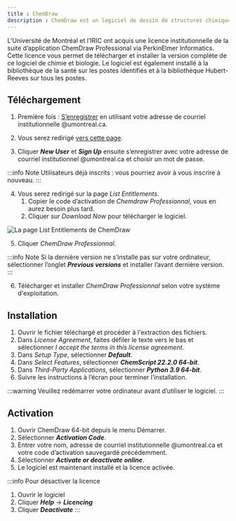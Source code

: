 ```yaml
---
title : ChemDraw
description : ChemDraw est un logiciel de dessin de structures chimiques.
---
```


L’Université de Montréal et l’IRIC ont acquis une licence institutionnelle de la suite d’application ChemDraw
Professional via PerkinElmer Informatics. Cette licence vous permet de télécharger et installer la version complète de
ce logiciel de chimie et biologie. Le logiciel est également installé à la bibliothèque de la santé sur les postes identifiés
et à la bibliothèque Hubert-Reeves sur tous les postes.

## Téléchargement

1. Première fois : [S’enregistrer](https://connect.revvitysignals.com/sitesubscription/Register.aspx?FlexeraAccountId=4182) en utilisant votre adresse de courriel institutionnelle @umontreal.ca.

2. Vous serez redirigé [vers cette page](https://perkinelmer.flexnetoperations.com/).
3. Cliquer ***New User*** et ***Sign Up*** ensuite s’enregistrer avec votre adresse de courriel institutionnel @umontreal.ca et choisir un mot de passe.

:::info Note 
Utilisateurs déjà inscrits : vous pourriez avoir à vous inscrire à nouveau.
:::

4. Vous serez redirigé sur la page *List Entitlements*.
   1. Copier le code d’activation de *Chemdraw Professionnal*, vous en aurez besoin plus tard.
   2. Cliquer sur *Download Now* pour télécharger le logiciel.

![La page List Entitlements de ChemDraw](/img/docs/chemdraw2.png)

5. Cliquer *ChemDraw Professionnal*.

:::info Note
Si la dernière version ne s’installe pas sur votre ordinateur, sélectionner l’onglet ***Previous versions*** et installer l’avant dernière version.
:::

6. Télécharger et installer *ChemDraw Professionnal* selon votre système d'exploitation.

## Installation

1. Ouvrir le fichier téléchargé et procéder à l'extraction des fichiers.
2. Dans *License Agreement*, faites défiler le texte vers le bas et sélectionner *I accept the terms in this license agreement*.
3. Dans *Setup Type*, sélectionner ***Default***.
4. Dans *Select Features*, sélectionner ***ChemScript 22.2.0 64-bit***.
5. Dans *Third-Party Applications*, sélectionner ***Python 3.9 64-bit***.
6. Suivre les instructions à l’écran pour terminer l’installation.

:::warning Veuillez redémarrer votre ordinateur avant d’utiliser le logiciel.
:::

## Activation

1. Ouvrir ChemDraw 64-bit depuis le menu Démarrer.
2. Sélectionner ***Activation Code***.
3. Entrer votre nom, adresse de courriel institutionnelle @umontreal.ca et votre code d’activation sauvegardé précédemment.
4. Sélectionner ***Activate or deactivate online***.
5. Le logiciel est maintenant installé et la licence activée.

:::info Pour désactiver la licence
1. Ouvrir le logiciel
2. Cliquer ***Help*** → ***Licencing***
3. Cliquer ***Deactivate***
:::

